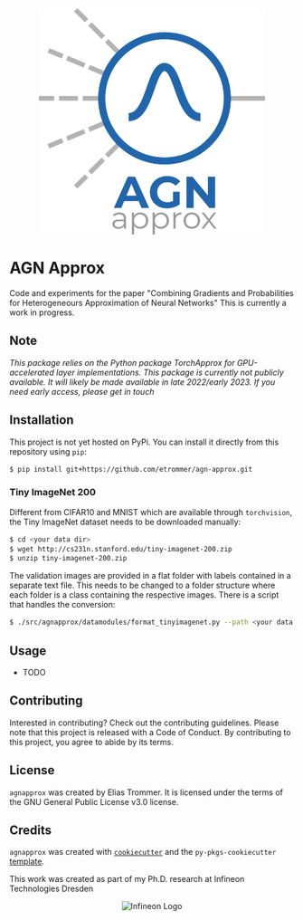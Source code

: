 <p align="center">
<img width="400" height="400" src="https://raw.githubusercontent.com/etrommer/agn-approx/main/docs/agnapprox_logo.png" alt="AGN Approx Logo">
</p>

# AGN Approx
Code and experiments for the paper "Combining Gradients and Probabilities for Heterogeneours Approximation of Neural Networks"
This is currently a work in progress.

## Note
*This package relies on the Python package TorchApprox for GPU-accelerated layer implementations. This package is currently not publicly available. It will likely be made available in late 2022/early 2023. If you need early access, please get in touch*

## Installation
This project is not yet hosted on PyPi. You can install it directly from this repository using `pip`:
```bash
$ pip install git+https://github.com/etrommer/agn-approx.git
```
### Tiny ImageNet 200
Different from CIFAR10 and MNIST which are available through `torchvision`, the Tiny ImageNet dataset needs to be downloaded manually:
```bash
$ cd <your data dir>
$ wget http://cs231n.stanford.edu/tiny-imagenet-200.zip
$ unzip tiny-imagenet-200.zip
```
The validation images are provided in a flat folder with labels contained in a separate text file. This needs to be changed to a folder structure where each folder is a class containing the respective images. There is a script that handles the conversion:
```bash
$ ./src/agnapprox/datamodules/format_tinyimagenet.py --path <your data dir>/tiny-imagenet-200
```

## Usage

- TODO

## Contributing

Interested in contributing? Check out the contributing guidelines. Please note that this project is released with a Code of Conduct. By contributing to this project, you agree to abide by its terms.

## License

`agnapprox` was created by Elias Trommer. It is licensed under the terms of the GNU General Public License v3.0 license.

## Credits
`agnapprox` was created with [`cookiecutter`](https://cookiecutter.readthedocs.io/en/latest/) and the `py-pkgs-cookiecutter` [template](https://github.com/py-pkgs/py-pkgs-cookiecutter).

This work was created as part of my Ph.D. research at Infineon Technologies Dresden
<p align="center">
<img src="https://upload.wikimedia.org/wikipedia/commons/thumb/b/bb/Infineon-Logo.svg/320px-Infineon-Logo.svg.png" alt="Infineon Logo">
</p>
